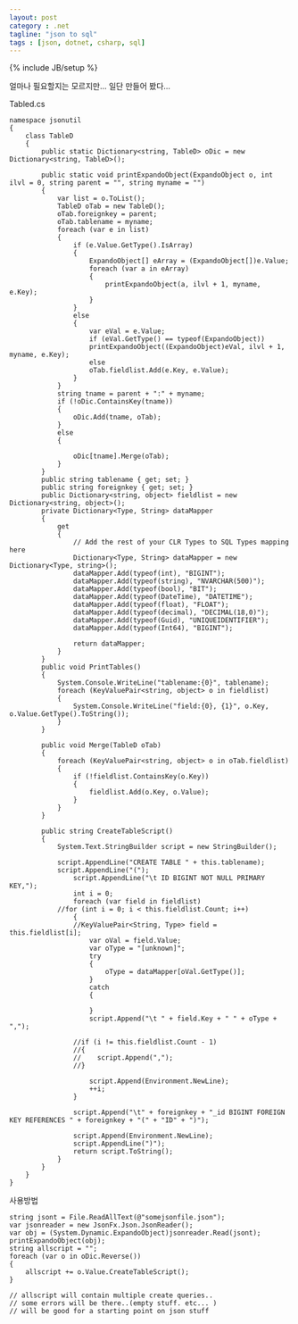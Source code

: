 ```yaml
---
layout: post
category : .net
tagline: "json to sql"
tags : [json, dotnet, csharp, sql]
---
```

{% include JB/setup %}

얼마나 필요할지는 모르지만... 일단 만들어 봤다...

Tabled.cs

	namespace jsonutil
	{
        class TableD
        {
            public static Dictionary<string, TableD> oDic = new Dictionary<string, TableD>();
    
            public static void printExpandoObject(ExpandoObject o, int ilvl = 0, string parent = "", string myname = "")
            {
                var list = o.ToList();
                TableD oTab = new TableD();
                oTab.foreignkey = parent;
                oTab.tablename = myname;
                foreach (var e in list)
                {
                    if (e.Value.GetType().IsArray)
                    {
                        ExpandoObject[] eArray = (ExpandoObject[])e.Value;
                        foreach (var a in eArray)
                        {
                            printExpandoObject(a, ilvl + 1, myname, e.Key);
                        }
                    }
                    else
                    {
                        var eVal = e.Value;
                        if (eVal.GetType() == typeof(ExpandoObject))
                        printExpandoObject((ExpandoObject)eVal, ilvl + 1, myname, e.Key);
                        else 
                        oTab.fieldlist.Add(e.Key, e.Value);
                    }
                }
                string tname = parent + ":" + myname;
                if (!oDic.ContainsKey(tname))
                {
                    oDic.Add(tname, oTab);
                }
                else
                {
    
                    oDic[tname].Merge(oTab);
                }
            }
            public string tablename { get; set; }
            public string foreignkey { get; set; }
            public Dictionary<string, object> fieldlist = new Dictionary<string, object>();
            private Dictionary<Type, String> dataMapper
            {
                get
                {
                    // Add the rest of your CLR Types to SQL Types mapping here
                    Dictionary<Type, String> dataMapper = new Dictionary<Type, string>();
                    dataMapper.Add(typeof(int), "BIGINT");
                    dataMapper.Add(typeof(string), "NVARCHAR(500)");
                    dataMapper.Add(typeof(bool), "BIT");
                    dataMapper.Add(typeof(DateTime), "DATETIME");
                    dataMapper.Add(typeof(float), "FLOAT");
                    dataMapper.Add(typeof(decimal), "DECIMAL(18,0)");
                    dataMapper.Add(typeof(Guid), "UNIQUEIDENTIFIER");
                    dataMapper.Add(typeof(Int64), "BIGINT");
    
                    return dataMapper;
                }
            }
            public void PrintTables()
            {
                System.Console.WriteLine("tablename:{0}", tablename);
                foreach (KeyValuePair<string, object> o in fieldlist)
                {
                    System.Console.WriteLine("field:{0}, {1}", o.Key, o.Value.GetType().ToString());
                }
            }
    
            public void Merge(TableD oTab)
            {
                foreach (KeyValuePair<string, object> o in oTab.fieldlist)
                {
                    if (!fieldlist.ContainsKey(o.Key))
                    {
                        fieldlist.Add(o.Key, o.Value);
                    }
                }
            }
    
            public string CreateTableScript()
            {
                System.Text.StringBuilder script = new StringBuilder();
    
                script.AppendLine("CREATE TABLE " + this.tablename);
                script.AppendLine("(");
                    script.AppendLine("\t ID BIGINT NOT NULL PRIMARY KEY,");
                    int i = 0;
                    foreach (var field in fieldlist)
                //for (int i = 0; i < this.fieldlist.Count; i++)
                    {
                    //KeyValuePair<String, Type> field = this.fieldlist[i];
                        var oVal = field.Value;
                        var oType = "[unknown]";
                        try
                        {
                            oType = dataMapper[oVal.GetType()];
                        }
                        catch
                        {
    
                        }
                        script.Append("\t " + field.Key + " " + oType + ",");
    
                    //if (i != this.fieldlist.Count - 1)
                    //{
                    //    script.Append(",");
                    //}
    
                        script.Append(Environment.NewLine);
                        ++i;
                    }
    
                    script.Append("\t" + foreignkey + "_id BIGINT FOREIGN KEY REFERENCES " + foreignkey + "(" + "ID" + ")");
    
                    script.Append(Environment.NewLine);
                    script.AppendLine(")");
                    return script.ToString();
                }
            }
        }
    }


사용방법


    string jsont = File.ReadAllText(@"somejsonfile.json");
    var jsonreader = new JsonFx.Json.JsonReader();
    var obj = (System.Dynamic.ExpandoObject)jsonreader.Read(jsont);
    printExpandoObject(obj);
    string allscript = "";
    foreach (var o in oDic.Reverse())
    {
        allscript += o.Value.CreateTableScript();
    }
    
    // allscript will contain multiple create queries.. 
    // some errors will be there..(empty stuff. etc... )
    // will be good for a starting point on json stuff

